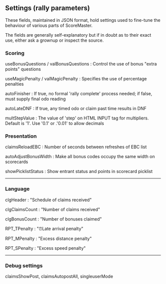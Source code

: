## Settings (rally parameters)

These fields, maintained in JSON format, hold settings used to fine-tune the behaviour of various parts of ScoreMaster.

The fields are generally self-explanatory but if in doubt as to their exact use, either ask a grownup or inspect the source.


### Scoring
useBonusQuestions / valBonusQuestions
: Control the use of bonus "extra points" questions

useMagicPenalty / valMagicPenalty
: Specifies the use of percentage penalties

autoFinisher
: If true, no formal 'rally complete' process needed; if false, must supply final odo reading

autoLateDNF
: If true, any timed odo or claim past time results in DNF

multStepValue
: The value of 'step' on HTML INPUT tag for multipliers. Default is '1'. Use '0.1' or .'0.01' to allow decimals

### Presentation
claimsReloadEBC
: Number of seconds between refreshes of EBC list

autoAdjustBonusWidth
: Make all bonus codes occupy the same width on scorecards

showPicklistStatus
: Show entrant status and points in scorecard picklist

---
### Language

clgHeader
: "Schedule of claims received"

clgClaimsCount
: "Number of claims received"

clgBonusCount
: "Number of bonuses claimed"

RPT_TPenalty
: "&#x23F0;Late arrival penalty"

RPT_MPenalty
: "Excess distance penalty"

RPT_SPenalty
: "Excess speed penalty"

---
### Debug settings
claimsShowPost, claimsAutopostAll, singleuserMode


